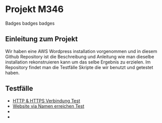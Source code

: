# Projekt M346
Badges
badges
badges
## Einleitung zum Projekt
Wir haben eine AWS Wordpress installation vorgenommen und in diesem Github Repository ist die Beschreibung und Anleitung wie man dieselbe installation rekonstruieren kann um das selbe Ergebnis zu erzielen. Im Repository findet man die Testfälle Skripte die wir benutzt und getestet haben.
## Testfälle
- [HTTP & HTTPS Verbindung Test](Testfall1.md)
- [Website via Namen erreichen Test](Testfall2.md)
-
-

